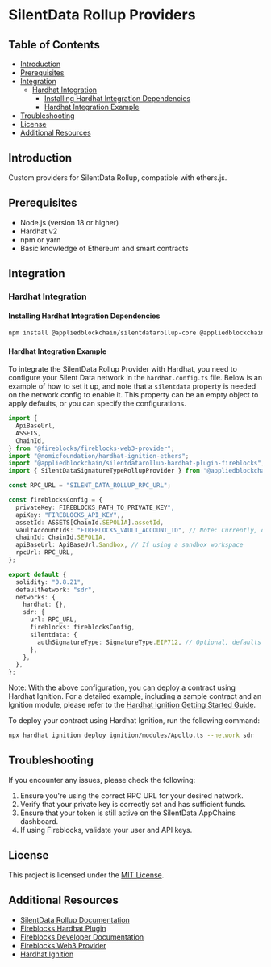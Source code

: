 # SilentData Rollup Providers

## Table of Contents

- [Introduction](#introduction)
- [Prerequisites](#prerequisites)
- [Integration](#integration)
  - [Hardhat Integration](#hardhat-integration)
    - [Installing Hardhat Integration Dependencies](#installing-hardhat-integration-dependencies)
    - [Hardhat Integration Example](#hardhat-integration-example)
- [Troubleshooting](#troubleshooting)
- [License](#license)
- [Additional Resources](#additional-resources)

## Introduction

Custom providers for SilentData Rollup, compatible with ethers.js.

## Prerequisites

- Node.js (version 18 or higher)
- Hardhat v2
- npm or yarn
- Basic knowledge of Ethereum and smart contracts

## Integration

### Hardhat Integration

#### Installing Hardhat Integration Dependencies

```bash
npm install @appliedblockchain/silentdatarollup-core @appliedblockchain/silentdatarollup-hardhat-plugin-fireblocks @nomicfoundation/hardhat-ignition-ethers@0.15.7
```

#### Hardhat Integration Example

To integrate the SilentData Rollup Provider with Hardhat, you need to configure your Silent Data network in the `hardhat.config.ts` file. Below is an example of how to set it up, and note that a `silentdata` property is needed on the network config to enable it. This property can be an empty object to apply defaults, or you can specify the configurations.

```typescript
import {
  ApiBaseUrl,
  ASSETS,
  ChainId,
} from "@fireblocks/fireblocks-web3-provider";
import "@nomicfoundation/hardhat-ignition-ethers";
import "@appliedblockchain/silentdatarollup-hardhat-plugin-fireblocks";
import { SilentDataSignatureTypeRollupProvider } from "@appliedblockchain/silentdatarollup-core";

const RPC_URL = "SILENT_DATA_ROLLUP_RPC_URL";

const fireblocksConfig = {
  privateKey: FIREBLOCKS_PATH_TO_PRIVATE_KEY",
  apiKey: "FIREBLOCKS_API_KEY",,
  assetId: ASSETS[ChainId.SEPOLIA].assetId,
  vaultAccountIds: "FIREBLOCKS_VAULT_ACCOUNT_ID", // Note: Currently, only one vault account can be passed to the configuration.
  chainId: ChainId.SEPOLIA,
  apiBaseUrl: ApiBaseUrl.Sandbox, // If using a sandbox workspace
  rpcUrl: RPC_URL,
};

export default {
  solidity: "0.8.21",
  defaultNetwork: "sdr",
  networks: {
    hardhat: {},
    sdr: {
      url: RPC_URL,
      fireblocks: fireblocksConfig,
      silentdata: {
        authSignatureType: SignatureType.EIP712, // Optional, defaults to RAW
      },
    },
  },
};
```

Note: With the above configuration, you can deploy a contract using Hardhat Ignition. For a detailed example, including a sample contract and an Ignition module, please refer to the [Hardhat Ignition Getting Started Guide](https://hardhat.org/ignition/docs/getting-started).

To deploy your contract using Hardhat Ignition, run the following command:

```bash
npx hardhat ignition deploy ignition/modules/Apollo.ts --network sdr
```

## Troubleshooting

If you encounter any issues, please check the following:

1. Ensure you're using the correct RPC URL for your desired network.
2. Verify that your private key is correctly set and has sufficient funds.
3. Ensure that your token is still active on the SilentData AppChains dashboard.
4. If using Fireblocks, validate your user and API keys.

## License

This project is licensed under the [MIT License](LICENSE).

## Additional Resources

- [SilentData Rollup Documentation](https://docs.silentdata.com)
- [Fireblocks Hardhat Plugin](https://developers.fireblocks.com/reference/hardhat-plugin)
- [Fireblocks Developer Documentation](https://developers.fireblocks.com/api)
- [Fireblocks Web3 Provider](https://developers.fireblocks.com/reference/evm-web3-provider)
- [Hardhat Ignition](https://hardhat.org/hardhat-runner/plugins/nomiclabs-hardhat-ignition)
